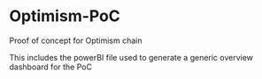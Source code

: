 # Optimism-PoC
Proof of concept for Optimism chain

This includes the powerBI file used to generate a generic overview dashboard for the PoC

